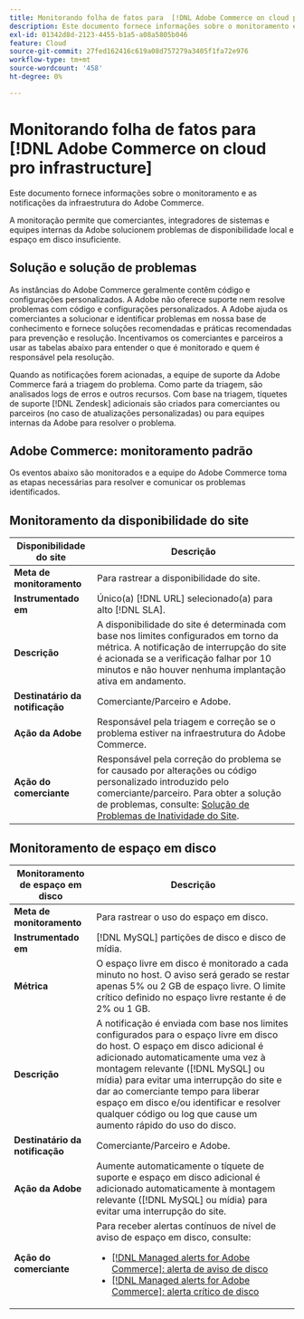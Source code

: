 ```yaml
---
title: Monitorando folha de fatos para  [!DNL Adobe Commerce on cloud pro infrastructure]
description: Este documento fornece informações sobre o monitoramento e as notificações da infraestrutura do Adobe Commerce.
exl-id: 01342d8d-2123-4455-b1a5-a08a5805b046
feature: Cloud
source-git-commit: 27fed162416c619a08d757279a3405f1fa72e976
workflow-type: tm+mt
source-wordcount: '458'
ht-degree: 0%

---
```



# Monitorando folha de fatos para [!DNL Adobe Commerce on cloud pro infrastructure]

Este documento fornece informações sobre o monitoramento e as notificações da infraestrutura do Adobe Commerce.

A monitoração permite que comerciantes, integradores de sistemas e equipes internas da Adobe solucionem problemas de disponibilidade local e espaço em disco insuficiente.

## Solução e solução de problemas

As instâncias do Adobe Commerce geralmente contêm código e configurações personalizados. A Adobe não oferece suporte nem resolve problemas com código e configurações personalizados. A Adobe ajuda os comerciantes a solucionar e identificar problemas em nossa base de conhecimento e fornece soluções recomendadas e práticas recomendadas para prevenção e resolução. Incentivamos os comerciantes e parceiros a usar as tabelas abaixo para entender o que é monitorado e quem é responsável pela resolução.

Quando as notificações forem acionadas, a equipe de suporte da Adobe Commerce fará a triagem do problema. Como parte da triagem, são analisados logs de erros e outros recursos. Com base na triagem, tíquetes de suporte [!DNL Zendesk] adicionais são criados para comerciantes ou parceiros (no caso de atualizações personalizadas) ou para equipes internas da Adobe para resolver o problema.

## Adobe Commerce: monitoramento padrão

Os eventos abaixo são monitorados e a equipe do Adobe Commerce toma as etapas necessárias para resolver e comunicar os problemas identificados.

## Monitoramento da disponibilidade do site

| Disponibilidade do site | Descrição |
|------------|------------|
| **Meta de monitoramento** | Para rastrear a disponibilidade do site. |
| **Instrumentado em** | Único(a) [!DNL URL] selecionado(a) para alto [!DNL SLA]. |
| **Descrição** | A disponibilidade do site é determinada com base nos limites configurados em torno da métrica. A notificação de interrupção do site é acionada se a verificação falhar por 10 minutos e não houver nenhuma implantação ativa em andamento. |
| **Destinatário da notificação** | Comerciante/Parceiro e Adobe. |
| **Ação da Adobe** | Responsável pela triagem e correção se o problema estiver na infraestrutura do Adobe Commerce. |
| **Ação do comerciante** | Responsável pela correção do problema se for causado por alterações ou código personalizado introduzido pelo comerciante/parceiro. Para obter a solução de problemas, consulte: [Solução de Problemas de Inatividade do Site](https://experienceleague.adobe.com/docs/commerce-knowledge-base/kb/troubleshooting/site-down-or-unresponsive/magento-site-down-troubleshooter.html?lang=pt-BR). |

## Monitoramento de espaço em disco

| Monitoramento de espaço em disco | Descrição |
|------------|------------|
| **Meta de monitoramento** | Para rastrear o uso do espaço em disco. |
| **Instrumentado em** | [!DNL MySQL] partições de disco e disco de mídia. |
| **Métrica** | O espaço livre em disco é monitorado a cada minuto no host. O aviso será gerado se restar apenas 5% ou 2 GB de espaço livre. O limite crítico definido no espaço livre restante é de 2% ou 1 GB. |
| **Descrição** | A notificação é enviada com base nos limites configurados para o espaço livre em disco do host. O espaço em disco adicional é adicionado automaticamente uma vez à montagem relevante ([!DNL MySQL] ou mídia) para evitar uma interrupção do site e dar ao comerciante tempo para liberar espaço em disco e/ou identificar e resolver qualquer código ou log que cause um aumento rápido do uso do disco. |
| **Destinatário da notificação** | Comerciante/Parceiro e Adobe. |
| **Ação da Adobe** | Aumente automaticamente o tíquete de suporte e espaço em disco adicional é adicionado automaticamente à montagem relevante ([!DNL MySQL] ou mídia) para evitar uma interrupção do site. |
| **Ação do comerciante** | Para receber alertas contínuos de nível de aviso de espaço em disco, consulte: <ul><li>[[!DNL Managed alerts for Adobe Commerce]: alerta de aviso de disco](https://experienceleague.adobe.com/pt-br/docs/commerce-operations/tools/managed-alerts-for-adobe-commerce/managed-alerts-for-magento-commerce-disk-warning-alert)</li><li>[[!DNL Managed alerts for Adobe Commerce]: alerta crítico de disco](https://experienceleague.adobe.com/pt-br/docs/commerce-operations/tools/managed-alerts-for-adobe-commerce/managed-alerts-for-magento-commerce-disk-critical-alert) </li></ul> |
